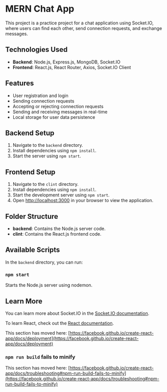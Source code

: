 # MERN Chat App

This project is a practice project for a chat application using Socket.IO, where users can find each other, send connection requests, and exchange messages.

## Technologies Used

- **Backend**: Node.js, Express.js, MongoDB, Socket.IO
- **Frontend**: React.js, React Router, Axios, Socket.IO Client

## Features

- User registration and login
- Sending connection requests
- Accepting or rejecting connection requests
- Sending and receiving messages in real-time
- Local storage for user data persistence

## Backend Setup

1. Navigate to the `backend` directory.
2. Install dependencies using `npm install`.
3. Start the server using `npm start`.

## Frontend Setup

1. Navigate to the `clint` directory.
2. Install dependencies using `npm install`.
3. Start the development server using `npm start`.
4. Open [http://localhost:3000](http://localhost:3000) in your browser to view the application.

## Folder Structure

- **backend**: Contains the Node.js server code.
- **clint**: Contains the React.js frontend code.

## Available Scripts

In the `backend` directory, you can run:

### `npm start`

Starts the Node.js server using nodemon.

## Learn More

You can learn more about Socket.IO in the [Socket.IO documentation](https://socket.io/docs/v4/).

To learn React, check out the [React documentation](https://reactjs.org/).



This section has moved here: [https://facebook.github.io/create-react-app/docs/deployment](https://facebook.github.io/create-react-app/docs/deployment)

### `npm run build` fails to minify

This section has moved here: [https://facebook.github.io/create-react-app/docs/troubleshooting#npm-run-build-fails-to-minify](https://facebook.github.io/create-react-app/docs/troubleshooting#npm-run-build-fails-to-minify)
